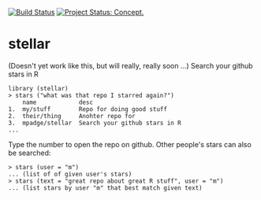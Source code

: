 [![Build Status](https://travis-ci.org/ropenscilabs/stellar.svg)](https://travis-ci.org/ropenscilabs/stellar) [![Project Status: Concept.](http://www.repostatus.org/badges/latest/concept.svg)](http://www.repostatus.org/#concept)

# stellar

(Doesn't yet work like this, but will really, really soon ...) Search your
github stars in R
```
library (stellar)
> stars ("what was that repo I starred again?")
    name            desc
1.  my/stuff        Repo for doing good stuff
2.  their/thing     Anohter repo for 
3.  mpadge/stellar  Search your github stars in R
...
```
Type the number to open the repo on github. Other people's stars can also be
searched:
```
> stars (user = "m")
... (list of of given user's stars)
> stars (text = "great repo about great R stuff", user = "m")
... (list stars by user "m" that best match given text)
```

